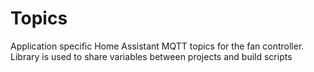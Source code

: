 # Topics
Application specific Home Assistant MQTT topics for the fan controller.
Library is used to share variables between projects and build scripts
